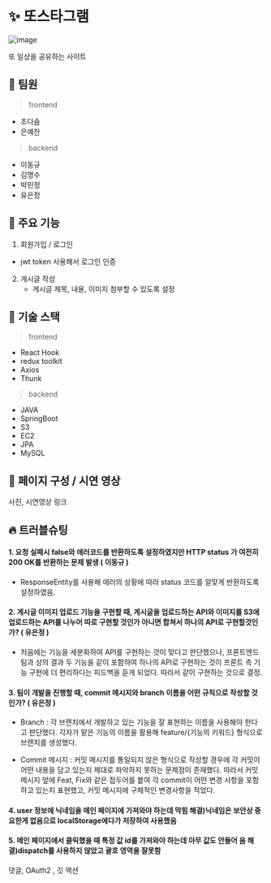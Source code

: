 # :sparkles: 또스타그램

![image](https://user-images.githubusercontent.com/98137166/185346424-897b7e4e-459d-4e77-aa26-a68ad5c3ae2f.png)


또 일상을 공유하는 사이트

## :two_men_holding_hands: 팀원 

> frontend
  * 조다솜
  * 은예찬

> backend
  * 이동규
  * 김명수
  * 박민정
  * 유은정

## :page_facing_up: 주요 기능

1. 회원가입 / 로그인
  * jwt token 사용해서 로그인 인증 

2. 게시글 작성 
   * 게시글 제목, 내용, 이미지 첨부할 수 있도록 설정


## :wrench: 기술 스택

> frontend
  * React Hook
  * redux toolkit
  * Axios
  * Thunk

> backend
 * JAVA
 * SpringBoot
 * S3
 * EC2
 * JPA
 * MySQL


## :art: 페이지 구성 / 시연 영상

사진, 시연영상 링크

## :fire: 트러블슈팅

#### 1. 요청 실패시 false와 에러코드를 반환하도록 설정하였지만 HTTP status 가 여전히 200 OK를 반환하는 문제 발생 ( 이동규 )
* ResponseEntity를 사용해 에러의 상황에 따라 status 코드를 알맞게 반환하도록 설정하였음.

#### 2. 게시글 이미지 업로드 기능을 구현할 때, 게시글을 업로드하는 API와 이미지를 S3에 업로드하는 API를 나누어 따로 구현할 것인가 아니면 합쳐서 하나의 API로 구현할것인가? ( 유은정 )

* 처음에는 기능을 세분화하여 API를 구현하는 것이 맞다고 판단했으나, 프론트엔드 팀과 상의 결과 두 기능을 같이 포함하여 하나의 API로 구현하는 것이 프론트 측 기능 구현에 더 편리하다는 피드백을 듣게 되었다. 따라서 같이 구현하는 것으로 결정.

#### 3. 팀이 개발을 진행할 때, commit 메시지와 branch 이름을 어떤 규칙으로 작성할 것인가? ( 유은정 )

* Branch : 각 브랜치에서 개발하고 있는 기능을 잘 표현하는 이름을 사용해야 한다고 판단했다. 각자가 맡은 기능의 이름을 활용해 feature/{기능의 키워드} 형식으로 브랜치를 생성했다.

* Commit 메시지 : 커밋 메시지를 통일되지 않은 형식으로 작성할 경우에 각 커밋이 어떤 내용을 담고 있는지 제대로 파악하지 못하는 문제점이 존재했다. 따라서 커밋 메시지 앞에 Feat, Fix와 같은 접두어를 붙여 각 commit이 어떤 변경 사항을 포함하고 있는지 표현했고, 커밋 메시지에 구체적인 변경사항을 적었다.

#### 4. user 정보에 닉네임을 메인 페이지에 가져와야 하는데 막힘 해결)닉네임은 보안상 중요한게 없음으로 localStorage에다가 저장하여 사용했음

#### 5. 메인 페이지에서 클릭했을 때 특정 값 id를 가져와야 하는데 아무 값도 안들어 옴 해결)dispatch를 사용하지 않았고 괄호 영역을 잘못함


댓글, OAuth2 , 깃 액션 



